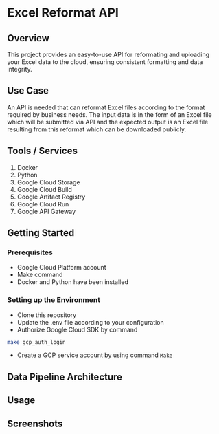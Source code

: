 # Excel Reformat API
## Overview
This project provides an easy-to-use API for reformating and uploading your Excel data to the cloud, ensuring consistent formatting and data integrity.

## Use Case
An API is needed that can reformat Excel files according to the format required by business needs. The input data is in the form of an Excel file which will be submitted via API and the expected output is an Excel file resulting from this reformat which can be downloaded publicly.

## Tools / Services
1. Docker
2. Python
3. Google Cloud Storage
4. Google Cloud Build
5. Google Artifact Registry
6. Google Cloud Run
7. Google API Gateway

## Getting Started
### Prerequisites
- Google Cloud Platform account
- Make command
- Docker and Python have been installed
### Setting up the Environment
- Clone this repository
- Update the .env file according to your configuration
- Authorize Google Cloud SDK by command
```sh
make gcp_auth_login
```
- Create a GCP service account by using command `Make `

## Data Pipeline Architecture

## Usage

## Screenshots